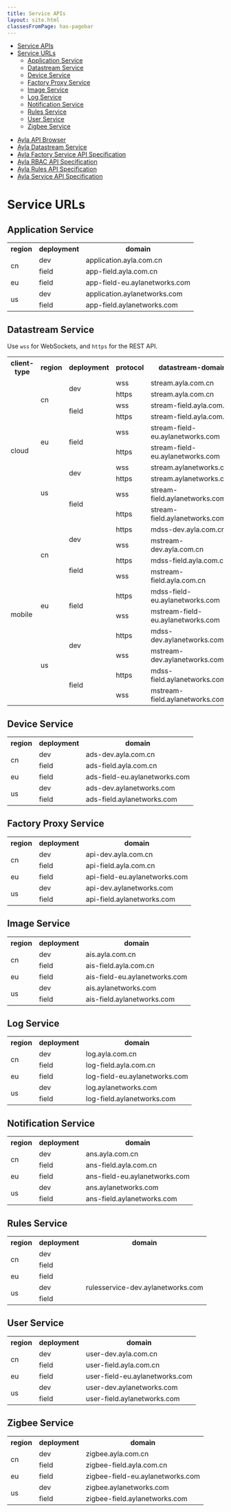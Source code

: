 ```yaml
---
title: Service APIs
layout: site.html
classesFromPage: has-pagebar
---
```


<aside id="pagebar" class="d-xl-block collapse">
  <ul>
    <li><a href="#core-title">Service APIs</a></li>
    <li><a href="#service-urls">Service URLs</a>
      <ul>
        <li><a href="#application-service">Application Service</a></li>
        <li><a href="#datastream-service">Datastream Service</a></li>
        <li><a href="#device-service">Device Service</a></li>
        <li><a href="#factory-proxy-service">Factory Proxy Service</a></li>
        <li><a href="#image-service">Image Service</a></li>
        <li><a href="#log-service">Log Service</a></li>
        <li><a href="#notification-service">Notification Service</a></li>
        <li><a href="#rules-service">Rules Service</a></li>
        <li><a href="#user-service">User Service</a></li>
        <li><a href="#zigbee-service">Zigbee Service</a></li>
      </ul>
    </li>
  </ul>
</aside>


* <a href="https://developer.aylanetworks.com/apibrowser">Ayla API Browser</a>
* <a href="/data-management/ayla-datastream-service/#api">Ayla Datastream Service</a>
* <a href="/archive/ayla-factory-service-api-specification">Ayla Factory Service API Specification</a>
* <a href="/archive/ayla-rbac-api-specification">Ayla RBAC API Specification</a>
* <a href="/archive/ayla-rules-api-specification">Ayla Rules API Specification</a>
* <a href="/archive/ayla-service-api-specification">Ayla Service API Specification</a>

# Service URLs

## Application Service

<table>
<tr>
<th>region</th>
<th>deployment</th>
<th>domain</th>
</tr>
<tr>
<td rowspan="2">cn</td>
<td>dev</td>
<td>application.ayla.com.cn</td>
</tr>
<tr>
<td>field</td>
<td>app-field.ayla.com.cn</td>
</tr>
<tr>
<td>eu</td>
<td>field</td>
<td>app-field-eu.aylanetworks.com</td>
</tr>
<tr>
<td rowspan="2">us</td>
<td>dev</td>
<td>application.aylanetworks.com</td>
</tr>
<tr>
<td>field</td>
<td>app-field.aylanetworks.com</td>
</tr>
</table>

## Datastream Service

Use <code>wss</code> for WebSockets, and <code>https</code> for the REST API.

<div class="table-responsive-md">
<table>
<tr>
<th>client-type</th>
<th>region</th>
<th>deployment</th>
<th>protocol</th>
<th>datastream-domain</th>
</tr>
<tr>
<td rowspan="10">cloud</td>
<td rowspan="4">cn</td>
<td rowspan="2">dev</td>
<td>wss</td>
<td>stream.ayla.com.cn</td>
</tr>
<tr>
<td>https</td>
<td>stream.ayla.com.cn</td>
</tr>
<tr>
<td rowspan="2">field</td>
<td>wss</td>
<td>stream-field.ayla.com.cn</td>
</tr>
<tr>
<td>https</td>
<td>stream-field.ayla.com.cn</td>
</tr>
<tr>
<td rowspan="2">eu</td>
<td rowspan="2">field</td>
<td>wss</td>
<td>stream-field-eu.aylanetworks.com</td>
</tr>
<tr>
<td>https</td>
<td>stream-field-eu.aylanetworks.com</td>
</tr>
<tr>
<td rowspan="4">us</td>
<td rowspan="2">dev</td>
<td>wss</td>
<td>stream.aylanetworks.com</td>
</tr>
<tr>
<td>https</td>
<td>stream.aylanetworks.com</td>
</tr>
<tr>
<td rowspan="2">field</td>
<td>wss</td>
<td>stream-field.aylanetworks.com</td>
<tr>
<td>https</td>
<td>stream-field.aylanetworks.com</td>
</tr>
</tr>
<tr>
<td rowspan="10">mobile</td>
<td rowspan="4">cn</td>
<td rowspan="2">dev</td>
<td>https</td>
<td>mdss-dev.ayla.com.cn</td>
</tr>
<tr>
<td>wss</td>
<td>mstream-dev.ayla.com.cn</td>
</tr>
<tr>
<td rowspan="2">field</td>
<td>https</td>
<td>mdss-field.ayla.com.cn</td>
</tr>
<tr>
<td>wss</td>
<td>mstream-field.ayla.com.cn</td>
</tr>
<tr>
<td rowspan="2">eu</td>
<td rowspan="2">field</td>
<td>https</td>
<td>mdss-field-eu.aylanetworks.com</td>
</tr>
<tr>
<td>wss</td>
<td>mstream-field-eu.aylanetworks.com</td>
</tr>
<tr>
<td rowspan="4">us</td>
<td rowspan="2">dev</td>
<td>https</td>
<td>mdss-dev.aylanetworks.com</td>
</tr>
<tr>
<td>wss</td>
<td>mstream-dev.aylanetworks.com</td>
</tr>
<tr>
<td rowspan="2">field</td>
<td>https</td>
<td>mdss-field.aylanetworks.com</td>
<tr>
<td>wss</td>
<td>mstream-field.aylanetworks.com</td>
</tr>
</tr>
</table>
</div>

## Device Service

<table>
<tr>
<th>region</th>
<th>deployment</th>
<th>domain</th>
</tr>
<tr>
<td rowspan="2">cn</td>
<td>dev</td>
<td>ads-dev.ayla.com.cn</td>
</tr>
<tr>
<td>field</td>
<td>ads-field.ayla.com.cn</td>
</tr>
<tr>
<td>eu</td>
<td>field</td>
<td>ads-field-eu.aylanetworks.com</td>
</tr>
<tr>
<td rowspan="2">us</td>
<td>dev</td>
<td>ads-dev.aylanetworks.com</td>
</tr>
<tr>
<td>field</td>
<td>ads-field.aylanetworks.com</td>
</tr>
</table>

## Factory Proxy Service

<table>
<tr>
<th>region</th>
<th>deployment</th>
<th>domain</th>
</tr>
<tr>
<td rowspan="2">cn</td>
<td>dev</td>
<td>api-dev.ayla.com.cn</td>
</tr>
<tr>
<td>field</td>
<td>api-field.ayla.com.cn</td>
</tr>
<tr>
<td>eu</td>
<td>field</td>
<td>api-field-eu.aylanetworks.com</td>
</tr>
<tr>
<td rowspan="2">us</td>
<td>dev</td>
<td>api-dev.aylanetworks.com</td>
</tr>
<tr>
<td>field</td>
<td>api-field.aylanetworks.com</td>
</tr>
</table>

## Image Service

<table>
<tr>
<th>region</th>
<th>deployment</th>
<th>domain</th>
</tr>
<tr>
<td rowspan="2">cn</td>
<td>dev</td>
<td>ais.ayla.com.cn</td>
</tr>
<tr>
<td>field</td>
<td>ais-field.ayla.com.cn</td>
</tr>
<tr>
<td>eu</td>
<td>field</td>
<td>ais-field-eu.aylanetworks.com</td>
</tr>
<tr>
<td rowspan="2">us</td>
<td>dev</td>
<td>ais.aylanetworks.com</td>
</tr>
<tr>
<td>field</td>
<td>ais-field.aylanetworks.com</td>
</tr>
</table>

## Log Service

<table>
<tr>
<th>region</th>
<th>deployment</th>
<th>domain</th>
</tr>
<tr>
<td rowspan="2">cn</td>
<td>dev</td>
<td>log.ayla.com.cn</td>
</tr>
<tr>
<td>field</td>
<td>log-field.ayla.com.cn</td>
</tr>
<tr>
<td>eu</td>
<td>field</td>
<td>log-field-eu.aylanetworks.com</td>
</tr>
<tr>
<td rowspan="2">us</td>
<td>dev</td>
<td>log.aylanetworks.com</td>
</tr>
<tr>
<td>field</td>
<td>log-field.aylanetworks.com</td>
</tr>
</table>

## Notification Service

<table>
<tr>
<th>region</th>
<th>deployment</th>
<th>domain</th>
</tr>
<tr>
<td rowspan="2">cn</td>
<td>dev</td>
<td>ans.ayla.com.cn</td>
</tr>
<tr>
<td>field</td>
<td>ans-field.ayla.com.cn</td>
</tr>
<tr>
<td>eu</td>
<td>field</td>
<td>ans-field-eu.aylanetworks.com</td>
</tr>
<tr>
<td rowspan="2">us</td>
<td>dev</td>
<td>ans.aylanetworks.com</td>
</tr>
<tr>
<td>field</td>
<td>ans-field.aylanetworks.com</td>
</tr>
</table>

## Rules Service

<table>
<tr>
<th>region</th>
<th>deployment</th>
<th>domain</th>
</tr>
<tr>
<td rowspan="2">cn</td>
<td>dev</td>
<td>&nbsp;</td>
</tr>
<tr>
<td>field</td>
<td>&nbsp;</td>
</tr>
<tr>
<td>eu</td>
<td>field</td>
<td>&nbsp;</td>
</tr>
<tr>
<td rowspan="2">us</td>
<td>dev</td>
<td>rulesservice-dev.aylanetworks.com</td>
</tr>
<tr>
<td>field</td>
<td>&nbsp;</td>
</tr>
</table>

## User Service

<table>
<tr>
<th>region</th>
<th>deployment</th>
<th>domain</th>
</tr>
<tr>
<td rowspan="2">cn</td>
<td>dev</td>
<td>user-dev.ayla.com.cn</td>
</tr>
<tr>
<td>field</td>
<td>user-field.ayla.com.cn</td>
</tr>
<tr>
<td>eu</td>
<td>field</td>
<td>user-field-eu.aylanetworks.com</td>
</tr>
<tr>
<td rowspan="2">us</td>
<td>dev</td>
<td>user-dev.aylanetworks.com</td>
</tr>
<tr>
<td>field</td>
<td>user-field.aylanetworks.com</td>
</tr>
</table>

## Zigbee Service

<table>
<tr>
<th>region</th>
<th>deployment</th>
<th>domain</th>
</tr>
<tr>
<td rowspan="2">cn</td>
<td>dev</td>
<td>zigbee.ayla.com.cn</td>
</tr>
<tr>
<td>field</td>
<td>zigbee-field.ayla.com.cn</td>
</tr>
<tr>
<td>eu</td>
<td>field</td>
<td>zigbee-field-eu.aylanetworks.com</td>
</tr>
<tr>
<td rowspan="2">us</td>
<td>dev</td>
<td>zigbee.aylanetworks.com</td>
</tr>
<tr>
<td>field</td>
<td>zigbee-field.aylanetworks.com</td>
</tr>
</table>